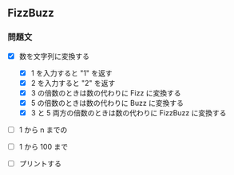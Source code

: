## FizzBuzz
### 問題文
-[x] 数を文字列に変換する
    -[x] 1 を入力すると "1" を返す
    -[x] 2 を入力すると "2" を返す
    -[x] 3 の倍数のときは数の代わりに Fizz に変換する
    -[x] 5 の倍数のときは数の代わりに Buzz に変換する
    -[x] 3 と 5 両方の倍数のときは数の代わりに FizzBuzz に変換する

-[ ] 1 から n までの

-[ ] 1 から 100 まで

-[ ] プリントする